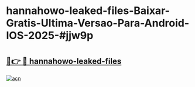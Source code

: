 # hannahowo-leaked-files-Baixar-Gratis-Ultima-Versao-Para-Android-IOS-2025-#jjw9p

# <h2><a href="https://ainizakaria.my?title=hannahowo-leaked-files&ref=22M">🔗👉 🔴 hannahowo-leaked-files</a></h2>

[![acn](https://github.com/user-attachments/assets/0f9c940e-d8b0-45ae-aac7-cd30a18b3e1c)](https://ainizakaria.my?title=hannahowo-leaked-files&ref=22M)


